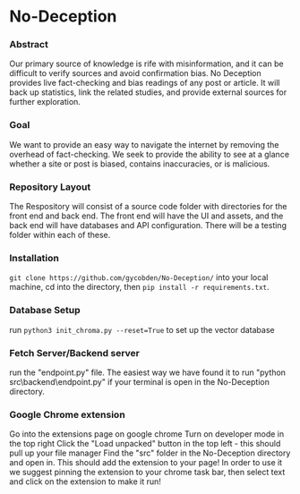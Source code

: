 # No-Deception
### Abstract
Our primary source of knowledge is rife with misinformation, and it can be difficult to verify sources and avoid confirmation bias. No Deception provides live fact-checking and bias readings of any post or article. It will back up statistics, link the related studies, and provide external sources for further exploration.
### Goal
We want to provide an easy way to navigate the internet by removing the overhead of fact-checking. We seek to provide the ability to see at a glance whether a site or post is biased, contains inaccuracies, or is malicious.
### Repository Layout
The Respository will consist of a source code folder with directories for the front end and back end. The front end will have the UI and assets, and the back end will have databases and API configuration. There will be a testing folder within each of these.

### Installation
```git clone https://github.com/gycobden/No-Deception/``` into your local machine, cd into the directory, then ```pip install -r requirements.txt```.

### Database Setup
run ```python3 init_chroma.py --reset=True``` to set up the vector database

### Fetch Server/Backend server
run the "endpoint.py" file. The easiest way we have found it to run "python src\backend\endpoint.py" if your terminal is open in the No-Deception directory.

### Google Chrome extension 
Go into the extensions page on google chrome
Turn on developer mode in the top right
Click the "Load unpacked" button in the top left - this should pull up your file manager
Find the "src" folder in the No-Deception directory and open in.
This should add the extension to your page! In order to use it we suggest pinning the extension to your chrome task bar, then select text and click on the extension to make it run!
